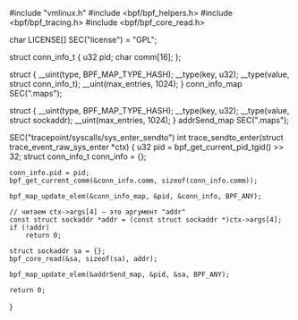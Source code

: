 #include "vmlinux.h"
#include <bpf/bpf_helpers.h>
#include <bpf/bpf_tracing.h>
#include <bpf/bpf_core_read.h>

char LICENSE[] SEC("license") = "GPL";

struct conn_info_t {
    u32 pid;
    char comm[16];
};

struct {
    __uint(type, BPF_MAP_TYPE_HASH);
    __type(key, u32);
    __type(value, struct conn_info_t);
    __uint(max_entries, 1024);
} conn_info_map SEC(".maps");

struct {
    __uint(type, BPF_MAP_TYPE_HASH);
    __type(key, u32);
    __type(value, struct sockaddr);
    __uint(max_entries, 1024);
} addrSend_map SEC(".maps");

SEC("tracepoint/syscalls/sys_enter_sendto")
int trace_sendto_enter(struct trace_event_raw_sys_enter *ctx)
{
    u32 pid = bpf_get_current_pid_tgid() >> 32;
    struct conn_info_t conn_info = {};

    conn_info.pid = pid;
    bpf_get_current_comm(&conn_info.comm, sizeof(conn_info.comm));

    bpf_map_update_elem(&conn_info_map, &pid, &conn_info, BPF_ANY);

    // читаем ctx->args[4] — это аргумент "addr"
    const struct sockaddr *addr = (const struct sockaddr *)ctx->args[4];
    if (!addr)
        return 0;

    struct sockaddr sa = {};
    bpf_core_read(&sa, sizeof(sa), addr);

    bpf_map_update_elem(&addrSend_map, &pid, &sa, BPF_ANY);

    return 0;
}



